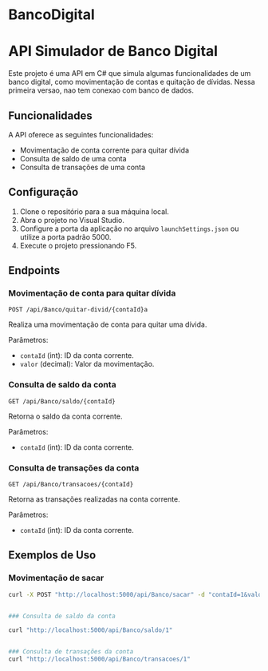 # BancoDigital
# API Simulador de Banco Digital

Este projeto é uma API em C# que simula algumas funcionalidades de um banco digital, como movimentação de contas e quitação de dívidas.
Nessa primeira versao, nao tem conexao com banco de dados.

## Funcionalidades

A API oferece as seguintes funcionalidades:

- Movimentação de conta corrente para quitar dívida
- Consulta de saldo de uma conta
- Consulta de transações de uma conta

## Configuração

1. Clone o repositório para a sua máquina local.
2. Abra o projeto no Visual Studio.
3. Configure a porta da aplicação no arquivo `launchSettings.json` ou utilize a porta padrão 5000.
4. Execute o projeto pressionando F5.

## Endpoints

### Movimentação de conta para quitar dívida

`POST /api/Banco/quitar-divid/{contaId}a`



Realiza uma movimentação de conta para quitar uma dívida.

Parâmetros:
- `contaId` (int): ID da conta corrente.
- `valor` (decimal): Valor da movimentação.

### Consulta de saldo da conta

`GET /api/Banco/saldo/{contaId}`

Retorna o saldo da conta corrente.

Parâmetros:
- `contaId` (int): ID da conta corrente.

### Consulta de transações da conta

`GET /api/Banco/transacoes/{contaId}`

Retorna as transações realizadas na conta corrente.

Parâmetros:
- `contaId` (int): ID da conta corrente.

## Exemplos de Uso

### Movimentação de sacar

```bash
curl -X POST "http://localhost:5000/api/Banco/sacar" -d "contaId=1&valor=100"


### Consulta de saldo da conta

curl "http://localhost:5000/api/Banco/saldo/1"


### Consulta de transações da conta    
curl "http://localhost:5000/api/Banco/transacoes/1"



